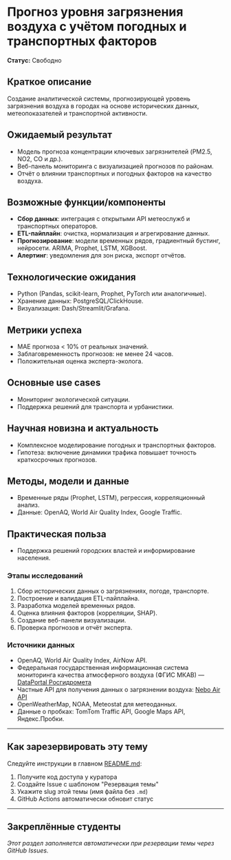 # Прогноз уровня загрязнения воздуха с учётом погодных и транспортных факторов

**Статус:** Свободно

## Краткое описание

Создание аналитической системы, прогнозирующей уровень загрязнения воздуха в городах на основе исторических данных, метеопоказателей и транспортной активности.

## Ожидаемый результат

- Модель прогноза концентрации ключевых загрязнителей (PM2.5, NO2, CO и др.).
- Веб-панель мониторинга с визуализацией прогнозов по районам.
- Отчёт о влиянии транспортных и погодных факторов на качество воздуха.

## Возможные функции/компоненты

- **Сбор данных**: интеграция с открытыми API метеослужб и транспортных операторов.
- **ETL-пайплайн**: очистка, нормализация и агрегирование данных.
- **Прогнозирование**: модели временных рядов, градиентный бустинг, нейросети. ARIMA, Prophet, LSTM, XGBoost.
- **Алертинг**: уведомления для зон риска, экспорт отчётов.

## Технологические ожидания

- Python (Pandas, scikit-learn, Prophet, PyTorch или аналогичные).
- Хранение данных: PostgreSQL/ClickHouse.
- Визуализация: Dash/Streamlit/Grafana.

## Метрики успеха

- MAE прогноза < 10% от реальных значений.
- Заблаговременность прогнозов: не менее 24 часов.
- Положительная оценка эксперта-эколога.

## Основные use cases

- Мониторинг экологической ситуации.
- Поддержка решений для транспорта и урбанистики.

## Научная новизна и актуальность

- Комплексное моделирование погодных и транспортных факторов.
- Гипотеза: включение динамики трафика повышает точность краткосрочных прогнозов.

## Методы, модели и данные

- Временные ряды (Prophet, LSTM), регрессия, корреляционный анализ.
- Данные: OpenAQ, World Air Quality Index, Google Traffic.

## Практическая польза

- Поддержка решений городских властей и информирование населения.

### Этапы исследований

1. Сбор исторических данных о загрязнениях, погоде, транспорте.
2. Построение и валидация ETL-пайплайна.
3. Разработка моделей временных рядов.
4. Оценка влияния факторов (корреляции, SHAP).
5. Создание веб-панели визуализации.
6. Проверка прогнозов и отчёт эксперта.

### Источники данных

- OpenAQ, World Air Quality Index, AirNow API.
- Федеральная государственная информационная система мониторинга качества атмосферного воздуха (ФГИС МКАВ) — [DataPortal Росгидромета](https://dataportal.roshydromet.ru/)
- Частные API для получения данных о загрязнении воздуха: [Nebo Air API](https://nebo.live/pages/ru/api)
- OpenWeatherMap, NOAA, Meteostat для метеоданных.
- Данные о пробках: TomTom Traffic API, Google Maps API, Яндекс.Пробки.

---

## Как зарезервировать эту тему

Следуйте инструкции в главном [README.md](../../README.md#-как-зарезервировать-тему):
1. Получите код доступа у куратора
2. Создайте Issue с шаблоном "Резервация темы"
3. Укажите slug этой темы (имя файла без `.md`)
4. GitHub Actions автоматически обновит статус

---

## Закреплённые студенты

_Этот раздел заполняется автоматически при резервации темы через GitHub Issues._
